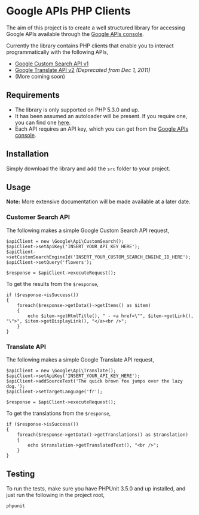 Google APIs PHP Clients
=======================

The aim of this project is to create a well structured library for accessing Google APIs available through the [Google APIs console][1].

Currently the library contains PHP clients that enable you to interact programmatically with the following APIs,

* [Google Custom Search API v1][2]
* [Google Translate API v2][3] _(Deprecated from Dec 1, 2011)_
* (More coming soon)

Requirements
------------

* The library is only supported on PHP 5.3.0 and up.
* It has been assumed an autoloader will be present. If you require one, you can find one [here][4].
* Each API requires an API key, which you can get from the [Google APIs console][1].

Installation
------------

Simply download the library and add the `src` folder to your project.

Usage
-----

**Note:** More extensive documentation will be made available at a later date.

### Customer Search API

The following makes a simple Google Custom Search API request,

    $apiClient = new \Google\Api\CustomSearch();
    $apiClient->setApiKey('INSERT_YOUR_API_KEY_HERE');
    $apiClient->setCustomSearchEngineId('INSERT_YOUR_CUSTOM_SEARCH_ENGINE_ID_HERE');
    $apiClient->setQuery('flowers');

    $response = $apiClient->executeRequest();

To get the results from the `$response`,

    if ($response->isSuccess())
    {
        foreach($response->getData()->getItems() as $item)
        {
            echo $item->getHtmlTitle(), " - <a href=\"", $item->getLink(), "\">", $item->getDisplayLink(), "</a><br />";
        }
    }

### Translate API

The following makes a simple Google Translate API request,

    $apiClient = new \Google\Api\Translate();
    $apiClient->setApiKey('INSERT_YOUR_API_KEY_HERE');
    $apiClient->addSourceText('The quick brown fox jumps over the lazy dog.');
    $apiClient->setTargetLanguage('fr');

    $response = $apiClient->executeRequest();

To get the translations from the `$response`,

    if ($response->isSuccess())
    {
        foreach($response->getData()->getTranslations() as $translation)
        {
            echo $translation->getTranslatedText(), "<br />";
        }
    }

Testing
-------

To run the tests, make sure you have PHPUnit 3.5.0 and up installed, and just run the following in the project root,

    phpunit

[1]: https://code.google.com/apis/console/
[2]: https://code.google.com/apis/customsearch/v1/overview.html
[3]: http://code.google.com/apis/language/translate/overview.html
[4]: http://groups.google.com/group/php-standards/web/psr-0-final-proposal